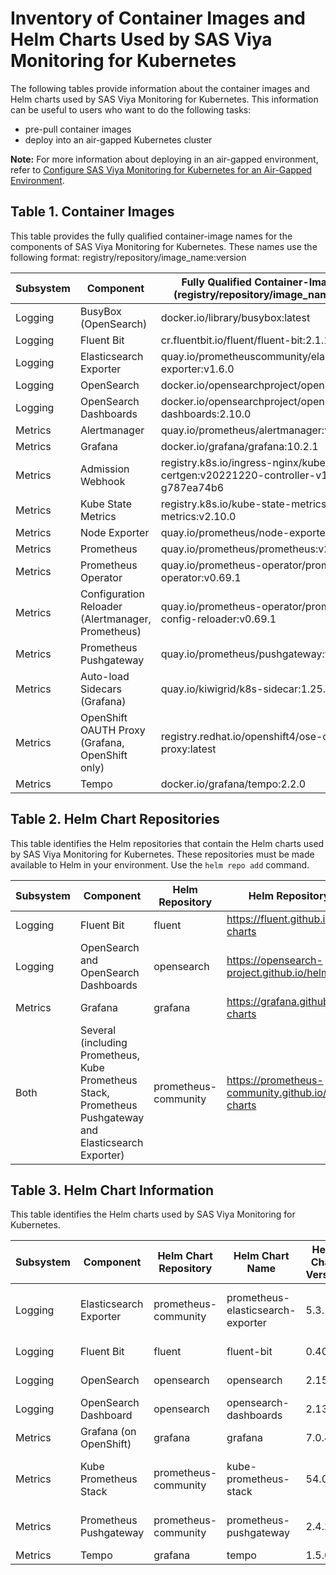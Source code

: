# Inventory of Container Images and Helm Charts Used by SAS Viya Monitoring for Kubernetes


The following tables provide information about the container images and Helm charts used by SAS Viya Monitoring for Kubernetes.  This information can be useful to users who want to do the following tasks:

* pre-pull container images
* deploy into an air-gapped Kubernetes cluster

**Note:** For more information about deploying in an air-gapped environment, refer to 
[Configure SAS Viya Monitoring for Kubernetes for an Air-Gapped Environment](https://documentation.sas.com/?cdcId=obsrvcdc&cdcVersion=default&docsetId=obsrvdply&docsetTarget=n0grd8g2pkfglin12bzm3g1oik2p.htm).

## Table 1. Container Images

This table provides the fully qualified container-image names for the components of SAS Viya Monitoring for Kubernetes.
These names use the following format: 
registry/repository/image_name:version

| Subsystem| Component | Fully Qualified Container-Image Name (registry/repository/image_name:version)|
|----|----|----|
| Logging | BusyBox (OpenSearch) | docker.io/library/busybox:latest |
| Logging | Fluent Bit | cr.fluentbit.io/fluent/fluent-bit:2.1.10 |
| Logging | Elasticsearch Exporter | quay.io/prometheuscommunity/elasticsearch-exporter:v1.6.0 |
| Logging | OpenSearch | docker.io/opensearchproject/opensearch:2.10.0 |
| Logging | OpenSearch Dashboards| docker.io/opensearchproject/opensearch-dashboards:2.10.0 |
| Metrics | Alertmanager | quay.io/prometheus/alertmanager:v0.26.0 |
| Metrics | Grafana | docker.io/grafana/grafana:10.2.1 |
| Metrics | Admission Webhook | registry.k8s.io/ingress-nginx/kube-webhook-certgen:v20221220-controller-v1.5.1-58-g787ea74b6 |
| Metrics | Kube State Metrics | registry.k8s.io/kube-state-metrics/kube-state-metrics:v2.10.0 |
| Metrics | Node Exporter | quay.io/prometheus/node-exporter:v1.7.0 |
| Metrics | Prometheus | quay.io/prometheus/prometheus:v2.47.1 |
| Metrics | Prometheus Operator | quay.io/prometheus-operator/prometheus-operator:v0.69.1 |
| Metrics | Configuration Reloader (Alertmanager, Prometheus) | quay.io/prometheus-operator/prometheus-config-reloader:v0.69.1 |
| Metrics | Prometheus Pushgateway | quay.io/prometheus/pushgateway:v1.6.2 |
| Metrics | Auto-load Sidecars (Grafana) | quay.io/kiwigrid/k8s-sidecar:1.25.2 |
| Metrics | OpenShift OAUTH Proxy (Grafana, OpenShift only) | registry.redhat.io/openshift4/ose-oauth-proxy:latest |
| Metrics | Tempo | docker.io/grafana/tempo:2.2.0 |

## Table 2. Helm Chart Repositories
This table identifies the Helm repositories that contain the Helm charts used by SAS Viya Monitoring for Kubernetes.
These repositories must be made available to Helm in your environment. Use the `helm repo add` command.

| Subsystem | Component | Helm Repository | Helm Repository URL |
|--|--|--|--|
| Logging | Fluent Bit | fluent | https://fluent.github.io/helm-charts |
| Logging | OpenSearch and OpenSearch Dashboards | opensearch | https://opensearch-project.github.io/helm-charts |
| Metrics | Grafana | grafana | https://grafana.github.io/helm-charts |
| Both | Several (including Prometheus, Kube Prometheus Stack, Prometheus Pushgateway and Elasticsearch Exporter) | prometheus-community | https://prometheus-community.github.io/helm-charts |

## Table 3. Helm Chart Information
This table identifies the Helm charts used by SAS Viya Monitoring for Kubernetes.

| Subsystem | Component | Helm Chart Repository | Helm Chart Name |Helm Chart Version | Helm Archive File Name|
|--|--|--|--|--|--|
| Logging | Elasticsearch Exporter| prometheus-community | prometheus-elasticsearch-exporter | 5.3.1 | prometheus-community/prometheus-elasticsearch-exporter-5.3.1.tgz |
| Logging | Fluent Bit| fluent | fluent-bit | 0.40.0 | fluent/fluent-bit-0.40.0.tgz |
| Logging | OpenSearch| opensearch | opensearch | 2.15.0 | opensearch/opensearch-2.15.0.tgz |
| Logging | OpenSearch Dashboard| opensearch | opensearch-dashboards | 2.13.0 | opensearch/opensearch-dashboards-2.13.0.tgz |
| Metrics | Grafana (on OpenShift)| grafana | grafana | 7.0.4 | grafana/grafana-7.0.4.tgz |
| Metrics | Kube Prometheus Stack| prometheus-community | kube-prometheus-stack | 54.0.1 | prometheus-community/kube-prometheus-stack-54.0.1.tgz |
| Metrics | Prometheus Pushgateway| prometheus-community | prometheus-pushgateway | 2.4.2 | prometheus-community/prometheus-pushgateway-2.4.2.tgz |
| Metrics | Tempo | grafana | tempo | 1.5.0 | grafana/tempo-1.5.0.tgz |
